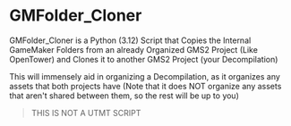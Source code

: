 # GMFolder_Cloner

GMFolder_Cloner is a Python (3.12) Script that Copies the Internal GameMaker Folders from an already Organized GMS2 Project (Like OpenTower)
and Clones it to another GMS2 Project (your Decompilation)

This will immensely aid in organizing a Decompilation, as it organizes any assets that both projects have
(Note that it does NOT organize any assets that aren't shared between them, so the rest will be up to you)

> THIS IS NOT A UTMT SCRIPT